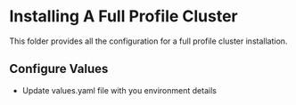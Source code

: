 # Installing A Full Profile Cluster
This folder provides all the configuration for a full profile cluster installation.

## Configure Values
* Update values.yaml file with you environment details
  
